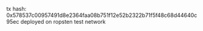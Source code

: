 tx hash: 0x578537c00957491d8e2364faa08b751f12e52b2322b71f5f48c68d44640c95ec
deployed on ropsten test network
